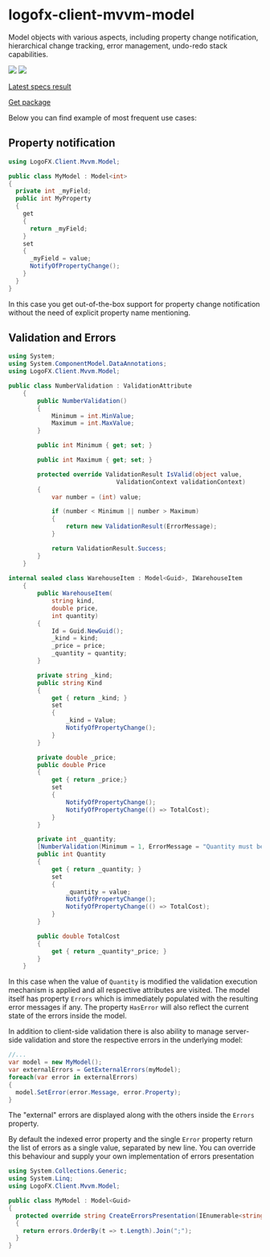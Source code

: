 # logofx-client-mvvm-model
Model objects with various aspects, including property change notification, hierarchical change tracking, error management, undo-redo stack capabilities.

<img src=https://ci.appveyor.com/api/projects/status/github/logofx/logofx-client-mvvm-model>
<img src=https://img.shields.io/nuget/dt/LogoFX.Client.Mvvm.Model?style=for-the-badge>

[Latest specs result](https://ci.appveyor.com/api/projects/LogoFX/logofx-client-mvvm-model/artifacts/src/LogoFX.Client.Mvvm.Model.Specs/bin/LivingDoc.html)

[Get package](https://www.nuget.org/packages/LogoFX.Client.Mvvm.Model/)

Below you can find example of most frequent use cases:

## Property notification

```csharp
using LogoFX.Client.Mvvm.Model;

public class MyModel : Model<int>
{
  private int _myField;
  public int MyProperty
  {
    get
    {
      return _myField;
    }
    set
    {
      _myField = value;
      NotifyOfPropertyChange();
    }
  }
}
```

In this case you get out-of-the-box support for property change notification without the need of explicit property name mentioning.

## Validation and Errors

```csharp
using System;
using System.ComponentModel.DataAnnotations;
using LogoFX.Client.Mvvm.Model;

public class NumberValidation : ValidationAttribute
    {
        public NumberValidation()
        {
            Minimum = int.MinValue;
            Maximum = int.MaxValue;
        }

        public int Minimum { get; set; }

        public int Maximum { get; set; }

        protected override ValidationResult IsValid(object value, 
                              ValidationContext validationContext)
        {
            var number = (int) value;

            if (number < Minimum || number > Maximum)
            {
                return new ValidationResult(ErrorMessage);
            }

            return ValidationResult.Success;
        }
    }
    
internal sealed class WarehouseItem : Model<Guid>, IWarehouseItem
    {
        public WarehouseItem(
            string kind, 
            double price, 
            int quantity)
        {
            Id = Guid.NewGuid();
            _kind = kind;
            _price = price;
            _quantity = quantity;            
        }

        private string _kind;        
        public string Kind
        {
            get { return _kind; }
            set
            {                
                _kind = Value;
                NotifyOfPropertyChange();
            }
        }

        private double _price;        
        public double Price
        {
            get { return _price;}
            set
            {
                NotifyOfPropertyChange();
                NotifyOfPropertyChange(() => TotalCost);
            }
        }

        private int _quantity;
        [NumberValidation(Minimum = 1, ErrorMessage = "Quantity must be positive.")]
        public int Quantity
        {
            get { return _quantity; }
            set
            {                
                _quantity = value;
                NotifyOfPropertyChange();
                NotifyOfPropertyChange(() => TotalCost);
            }
        }        

        public double TotalCost
        {
            get { return _quantity*_price; }
        }
    }
```

In this case when the value of ```Quantity``` is modified the validation execution mechanism is applied and all respective attributes are visited. The model itself has property ```Errors``` which is immediately populated with the resulting error messages if any. The property ```HasError``` will also reflect the current state of the errors inside the model.

In addition to client-side validation there is also ability to manage server-side validation and store the respective errors in the underlying model:

```csharp
//...
var model = new MyModel();
var externalErrors = GetExternalErrors(myModel);
foreach(var error in externalErrors)
{
  model.SetError(error.Message, error.Property);
}
```

The "external" errors are displayed along with the others inside the `Errors` property.

By default the indexed error property and the single `Error` property return the list of errors as a single value, separated by new line. You can override this behaviour and supply your own implementation of errors presentation

```csharp
using System.Collections.Generic;
using System.Linq;
using LogoFX.Client.Mvvm.Model;

public class MyModel : Model<Guid>
{
  protected override string CreateErrorsPresentation(IEnumerable<string> errors)
  {
    return errors.OrderBy(t => t.Length).Join(";");
  }
}

```

